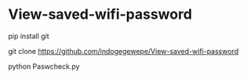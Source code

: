 # View-saved-wifi-password

pip install git

git clone https://github.com/indogegewepe/View-saved-wifi-password

python Paswcheck.py

